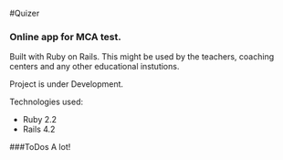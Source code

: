 #Quizer
### Online app for MCA test.
Built with Ruby on Rails. This might be used by the teachers, coaching centers and any other educational instutions.

Project is under Development.

Technologies used:
* Ruby 2.2
* Rails 4.2

###ToDos
A lot!
